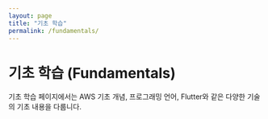 ```yaml
---
layout: page
title: "기초 학습"
permalink: /fundamentals/
---
```


# 기초 학습 (Fundamentals)

기초 학습 페이지에서는 AWS 기초 개념, 프로그래밍 언어, Flutter와 같은 다양한 기술의 기초 내용을 다룹니다.
